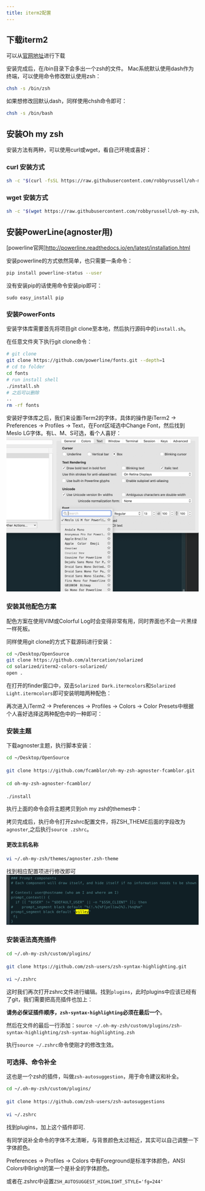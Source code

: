 ```yaml
---
title: iterm2配置
---
```


## 下载iterm2
可以从[官网地址](https://www.iterm2.com/index.html)进行下载

安装完成后，在/bin目录下会多出一个zsh的文件。
Mac系统默认使用dash作为终端，可以使用命令修改默认使用zsh：
```bash
chsh -s /bin/zsh
```
如果想修改回默认dash，同样使用chsh命令即可：
```bash
chsh -s /bin/bash
```

## 安装Oh my zsh
安装方法有两种，可以使用curl或wget，看自己环境或喜好：
### curl 安装方式
```bash
sh -c "$(curl -fsSL https://raw.githubusercontent.com/robbyrussell/oh-my-zsh/master/tools/install.sh)"
```
### wget 安装方式
```bash
sh -c "$(wget https://raw.githubusercontent.com/robbyrussell/oh-my-zsh/master/tools/install.sh -O -)"
```
## 安装PowerLine(agnoster用)
[powerline官网]http://powerline.readthedocs.io/en/latest/installation.html

安装powerline的方式依然简单，也只需要一条命令：
```bash
pip install powerline-status --user
```
没有安装pip的话使用命令安装pip即可：
```
sudo easy_install pip
```
### 安装PowerFonts
安装字体库需要首先将项目git clone至本地，然后执行源码中的`install.sh`。

在任意文件夹下执行git clone命令：
```bash
# git clone
git clone https://github.com/powerline/fonts.git --depth=1
# cd to folder
cd fonts
# run install shell
./install.sh
# 之后可以删除
..
rm -rf fonts
```
安装好字体库之后，我们来设置iTerm2的字体，具体的操作是iTerm2 -> Preferences -> Profiles -> Text，在Font区域选中Change Font，然后找到Meslo LG字体。有L、M、S可选，看个人喜好：
![iterm2font](./images/iterm2font.png)

### 安装其他配色方案
配色方案在使用VIM或Colorful Log时会变得非常有用，同时界面也不会一片黑绿一样死板。

同样使用git clone的方式下载源码进行安装：
```bash
cd ~/Desktop/OpenSource
git clone https://github.com/altercation/solarized
cd solarized/iterm2-colors-solarized/
open .
```
在打开的finder窗口中，双击`Solarized Dark.itermcolors`和`Solarized Light.itermcolors`即可安装明暗两种配色：

再次进入iTerm2 -> Preferences -> Profiles -> Colors -> Color Presets中根据个人喜好选择这两种配色中的一种即可：

### 安装主题
下载agnoster主题，执行脚本安装：
```bash
cd ~/Desktop/OpenSource

git clone https://github.com/fcamblor/oh-my-zsh-agnoster-fcamblor.git

cd oh-my-zsh-agnoster-fcamblor/

./install
```
执行上面的命令会将主题拷贝到oh my zsh的themes中：

拷贝完成后，执行命令打开zshrc配置文件，将ZSH_THEME后面的字段改为`agnoster`,之后执行`source .zshrc`。

#### 更改主机名称
```bash
vi ~/.oh-my-zsh/themes/agnoster.zsh-theme
```
找到相应配置项进行修改即可
![agnostertheme](./images/agnostertheme.png)
### 安装语法高亮插件
```bash
cd ~/.oh-my-zsh/custom/plugins/

git clone https://github.com/zsh-users/zsh-syntax-highlighting.git

vi ~/.zshrc
```
这时我们再次打开zshrc文件进行编辑。找到`plugins`，此时plugins中应该已经有了git，我们需要把高亮插件也加上：

**请务必保证插件顺序，`zsh-syntax-highlighting`必须在最后一个**。

然后在文件的最后一行添加：`source ~/.oh-my-zsh/custom/plugins/zsh-syntax-highlighting/zsh-syntax-highlighting.zsh`

执行`source ~/.zshrc`命令使刚才的修改生效。

### 可选择、命令补全
这也是一个zsh的插件，叫做`zsh-autosuggestion`，用于命令建议和补全。
```bash
cd ~/.oh-my-zsh/custom/plugins/

git clone https://github.com/zsh-users/zsh-autosuggestions

vi ~/.zshrc
```
找到plugins，加上这个插件即可.

有同学说补全命令的字体不太清晰，与背景颜色太过相近，其实可以自己调整一下字体颜色。

Preferences -> Profiles -> Colors 中有Foreground是标准字体颜色，ANSI Colors中Bright的第一个是补全的字体颜色。

或者在.zshrc中设置`ZSH_AUTOSUGGEST_HIGHLIGHT_STYLE='fg=244'`